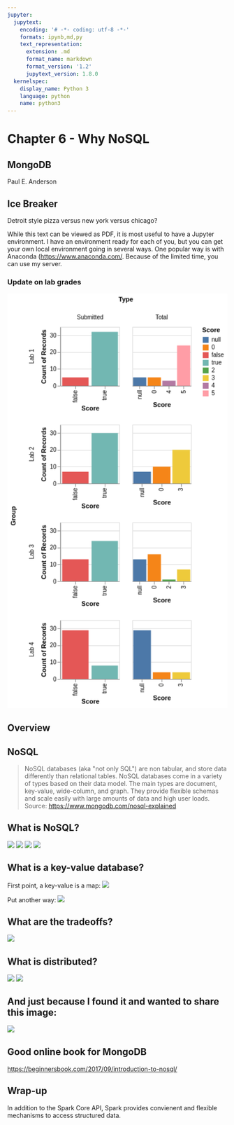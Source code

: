 ```yaml
---
jupyter:
  jupytext:
    encoding: '# -*- coding: utf-8 -*-'
    formats: ipynb,md,py
    text_representation:
      extension: .md
      format_name: markdown
      format_version: '1.2'
      jupytext_version: 1.8.0
  kernelspec:
    display_name: Python 3
    language: python
    name: python3
---
```


<!-- #region slideshow={"slide_type": "slide"} hideCode=false hidePrompt=false -->
# Chapter 6 - Why NoSQL 

## MongoDB

Paul E. Anderson
<!-- #endregion -->

<!-- #region slideshow={"slide_type": "subslide"} -->
## Ice Breaker

Detroit style pizza versus new york versus chicago?
<!-- #endregion -->

<!-- #region slideshow={"slide_type": "subslide"} -->
While this text can be viewed as PDF, it is most useful to have a Jupyter environment. I have an environment ready for each of you, but you can get your own local environment going in several ways. One popular way is with Anaconda (<a href="https://www.anaconda.com/">https://www.anaconda.com/</a>. Because of the limited time, you can use my server.
<!-- #endregion -->

<!-- #region slideshow={"slide_type": "subslide"} -->
### Update on lab grades
<!-- #endregion -->

<!-- #region slideshow={"slide_type": "subslide"} -->
<img src='../labs/grade_summary.png' width=600>
<!-- #endregion -->

<!-- #region slideshow={"slide_type": "slide"} -->
## Overview
<!-- #endregion -->

<!-- #region slideshow={"slide_type": "subslide"} -->
## NoSQL
> NoSQL databases (aka "not only SQL") are non tabular, and store data differently than relational tables. NoSQL databases come in a variety of types based on their data model. The main types are document, key-value, wide-column, and graph. They provide flexible schemas and scale easily with large amounts of data and high user loads. Source: https://www.mongodb.com/nosql-explained
<!-- #endregion -->

<!-- #region slideshow={"slide_type": "subslide"} -->
## What is NoSQL?
<img src="https://www.kdnuggets.com/wp-content/uploads/sql-nosql-dbs.jpg">
<!-- #endregion -->

<!-- #region slideshow={"slide_type": "subslide"} -->
<img src="https://www.clariontech.com/hs-fs/hubfs/SQL-NOSQL.png?width=813&name=SQL-NOSQL.png">
<!-- #endregion -->

<!-- #region slideshow={"slide_type": "subslide"} -->
<img src="https://www.guru99.com/images/1/101818_0537_NoSQLTutori2.png">
<!-- #endregion -->

<!-- #region slideshow={"slide_type": "subslide"} -->
<img src="https://miro.medium.com/max/5418/1*73e3UUYS_SsBYZfLvdOcfQ.png">
<!-- #endregion -->

<!-- #region slideshow={"slide_type": "subslide"} -->
## What is a key-value database?
First point, a key-value is a map:
<img src="https://www.onlinemath4all.com/images/identifyingfunctionsfrommapping3.png">
<!-- #endregion -->

<!-- #region slideshow={"slide_type": "subslide"} -->
Put another way:
<img src="https://www.educative.io/api/edpresso/shot/6707099755085824/image/5783885981941760">
<!-- #endregion -->

<!-- #region slideshow={"slide_type": "subslide"} -->
## What are the tradeoffs?
<img src="https://cdn.educba.com/academy/wp-content/uploads/2020/01/CAP-Theorem-last.jpg">
<!-- #endregion -->

<!-- #region slideshow={"slide_type": "subslide"} -->
## What is distributed?
<img src="https://i2.wp.com/www.kenwalger.com/blog/wp-content/uploads/2017/06/ShardingExample.png?resize=600%2C366">
<!-- #endregion -->

<!-- #region slideshow={"slide_type": "subslide"} -->
<img src="https://devops.com/wp-content/uploads/2017/02/cap-theorem.jpg">
<!-- #endregion -->

<!-- #region slideshow={"slide_type": "subslide"} -->
## And just because I found it and wanted to share this image:
<!-- #endregion -->

<!-- #region slideshow={"slide_type": "subslide"} -->
<img src="http://www.mypassionfor.net/wp-content/uploads/2020/03/8-fallacies-of-distributed-computing-1024x714.png">
<!-- #endregion -->

## Good online book for MongoDB
<a href="https://beginnersbook.com/2017/09/introduction-to-nosql/">https://beginnersbook.com/2017/09/introduction-to-nosql/</a>

<!-- #region slideshow={"slide_type": "subslide"} -->
## Wrap-up
In addition to the Spark Core API, Spark provides convienent and flexible mechanisms to access structured data.
<!-- #endregion -->
